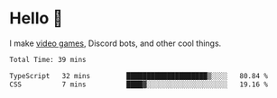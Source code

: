 <div align="left">
  <h1>Hello 👋</h1>

  <p>I make <a href="https://devbeef.com">video games</a>, Discord bots, and other cool things.</p>
</div>

<!--START_SECTION:waka-->

```txt
Total Time: 39 mins

TypeScript   32 mins         ████████████████████▒░░░░   80.84 %
CSS          7 mins          ████▓░░░░░░░░░░░░░░░░░░░░   19.16 %
```

<!--END_SECTION:waka-->
